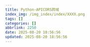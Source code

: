 ```yaml
---
title: Python-APICORS跨域
index_img: /img_index/index/XXXX.png
tags: []
categories: []
abbrlink: 2250
date: 2025-08-20 18:56:56
updated: 2025-08-20 18:56:56
---
```

